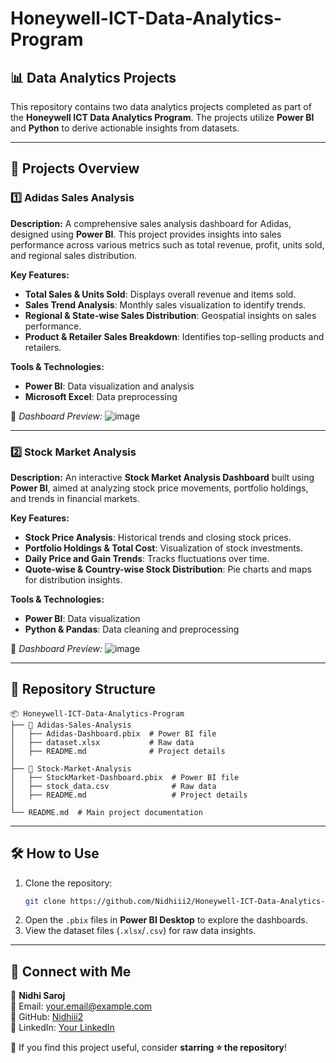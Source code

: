 # Honeywell-ICT-Data-Analytics-Program

## 📊 Data Analytics Projects
This repository contains two data analytics projects completed as part of the **Honeywell ICT Data Analytics Program**. The projects utilize **Power BI** and **Python** to derive actionable insights from datasets.

---

## 🚀 Projects Overview

### 1️⃣ Adidas Sales Analysis
**Description:**
A comprehensive sales analysis dashboard for Adidas, designed using **Power BI**. This project provides insights into sales performance across various metrics such as total revenue, profit, units sold, and regional sales distribution.

**Key Features:**
- **Total Sales & Units Sold**: Displays overall revenue and items sold.
- **Sales Trend Analysis**: Monthly sales visualization to identify trends.
- **Regional & State-wise Sales Distribution**: Geospatial insights on sales performance.
- **Product & Retailer Sales Breakdown**: Identifies top-selling products and retailers.

**Tools & Technologies:**
- **Power BI**: Data visualization and analysis
- **Microsoft Excel**: Data preprocessing

📸 *Dashboard Preview:*
![image](https://github.com/user-attachments/assets/71f5dca9-42b1-4e24-97a8-0490be9cff27)


---

### 2️⃣ Stock Market Analysis
**Description:**
An interactive **Stock Market Analysis Dashboard** built using **Power BI**, aimed at analyzing stock price movements, portfolio holdings, and trends in financial markets.

**Key Features:**
- **Stock Price Analysis**: Historical trends and closing stock prices.
- **Portfolio Holdings & Total Cost**: Visualization of stock investments.
- **Daily Price and Gain Trends**: Tracks fluctuations over time.
- **Quote-wise & Country-wise Stock Distribution**: Pie charts and maps for distribution insights.

**Tools & Technologies:**
- **Power BI**: Data visualization
- **Python & Pandas**: Data cleaning and preprocessing

📸 *Dashboard Preview:*
![image](https://github.com/user-attachments/assets/f0b73f52-5fa2-4d30-a096-9aa173e9c91c)


---

## 📂 Repository Structure
```
📦 Honeywell-ICT-Data-Analytics-Program
├── 📁 Adidas-Sales-Analysis
│   ├── Adidas-Dashboard.pbix  # Power BI file
│   ├── dataset.xlsx           # Raw data
│   ├── README.md              # Project details
│
├── 📁 Stock-Market-Analysis
│   ├── StockMarket-Dashboard.pbix  # Power BI file
│   ├── stock_data.csv              # Raw data
│   ├── README.md                   # Project details
│
└── README.md  # Main project documentation
```

---

## 🛠 How to Use
1. Clone the repository:
   ```bash
   git clone https://github.com/Nidhiii2/Honeywell-ICT-Data-Analytics-Program.git
   ```
2. Open the `.pbix` files in **Power BI Desktop** to explore the dashboards.
3. View the dataset files (`.xlsx`/`.csv`) for raw data insights.

---

## 📢 Connect with Me
🚀 **Nidhi Saroj**  
📧 Email: [your.email@example.com](nidhisaroj964@gmail.com)  
🔗 GitHub: [Nidhiii2](https://github.com/Nidhiii2)  
💼 LinkedIn: [Your LinkedIn](https://www.linkedin.com/in/nidhi-saroj-705b362a6/)

🌟 If you find this project useful, consider **starring ⭐ the repository**!

